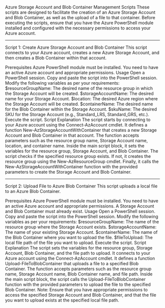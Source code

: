 
Azure Storage Account and Blob Container Management Scripts
These scripts are designed to facilitate the creation of an Azure Storage Account and Blob Container, as well as the upload of a file to that container. Before executing the scripts, ensure that you have the Azure PowerShell module installed and configured with the necessary permissions to access your Azure account.

-----------------------------------------------------------------

Script 1: Create Azure Storage Account and Blob Container
This script connects to your Azure account, creates a new Azure Storage Account, and then creates a Blob Container within that account.

Prerequisites
Azure PowerShell module must be installed.
You need to have an active Azure account and appropriate permissions.
Usage
Open a PowerShell session.
Copy and paste the script into the PowerShell session.
Modify the following variables as per your requirements:
$resourceGroupName: The desired name of the resource group in which the Storage Account will be created.
$storageAccountName: The desired name for your Storage Account.
$location: The desired Azure region where the Storage Account will be created.
$containerName: The desired name for the Blob Container within the Storage Account.
$skuName: The desired SKU for the Storage Account (e.g., Standard_LRS, Standard_GRS, etc.).
Execute the script.
Script Explanation
The script starts by connecting to your Azure account using the Connect-AzAccount cmdlet.
It defines a function New-AzStorageAccountWithContainer that creates a new Storage Account and Blob Container in that account. The function accepts parameters such as the resource group name, Storage Account name, location, and container name.
Inside the main script block, it sets the variables for the resource group, Storage Account, and Blob Container.
The script checks if the specified resource group exists. If not, it creates the resource group using the New-AzResourceGroup cmdlet.
Finally, it calls the New-AzStorageAccountWithContainer function with the provided parameters to create the Storage Account and Blob Container.

-----------------------------------------------------------------

Script 2: Upload File to Azure Blob Container
This script uploads a local file to an Azure Blob Container.

Prerequisites
Azure PowerShell module must be installed.
You need to have an active Azure account and appropriate permissions.
A Storage Account and Blob Container must already exist.
Usage
Open a PowerShell session.
Copy and paste the script into the PowerShell session.
Modify the following variables as per your requirements:
$resourceGroupName: The name of the resource group where the Storage Account exists.
$storageAccountName: The name of your existing Storage Account.
$containerName: The name of the Blob Container where you want to upload the file.
$fileToUpload: The local file path of the file you want to upload.
Execute the script.
Script Explanation
The script sets the variables for the resource group, Storage Account, Blob Container, and the file path to upload.
It connects to your Azure account using the Connect-AzAccount cmdlet.
It defines a function Upload-FileToBlobContainer that uploads a file to a specified Blob Container. The function accepts parameters such as the resource group name, Storage Account name, Blob Container name, and file path.
Inside the main script block, the script calls the Upload-FileToBlobContainer function with the provided parameters to upload the file to the specified Blob Container.
Note: Ensure that you have appropriate permissions to access the specified Storage Account and Blob Container, and that the file you want to upload exists at the specified local file path.
